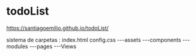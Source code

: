 # todoList

https://santiagoemilio.github.io/todoList/

sistema de carpetas : 
index.html
config.css
---assets
---components
---modules
---pages
---Views
